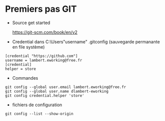 # Premiers pas GIT
* Source get started

  https://git-scm.com/book/en/v2

* Credential dans C:\Users\"username" .gitconfig (sauvegarde permanante en file système)
```
[credential "https://github.com"]
username = lambert.eworking@free.fr
[credential]
helper = store
```
* Commandes
```
git config --global user.email lambert.eworking@free.fr
git config --global user.name dlambert-eworking
git config credential.helper 'store'
```

* fichiers de configuration
```
git config --list --show-origin
```
